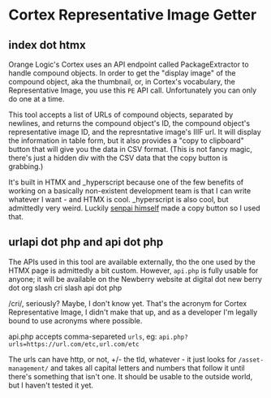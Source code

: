 # Cortex Representative Image Getter

## index dot htmx

Orange Logic's Cortex uses an API endpoint called PackageExtractor to handle compound objects.  In order to get the "display image" of the compound object, aka the thumbnail, or, in Cortex's vocabulary, the Representative Image, you use this `PE` API call.  Unfortunately you can only do one at a time.

This tool accepts a list of URLs of compound objects, separated by newlines, and returns the compound object's ID, the compound object's representative image ID, and the represntative image's IIIF url.  It will display the information in table form, but it also provides a "copy to clipboard" button that will give you the data in CSV format.  (This is not fancy magic, there's just a hidden div with the CSV data that the copy button is grabbing.)

It's built in HTMX and _hyperscript because one of the few benefits of working on a basically non-existent development team is that I can write whatever I want - and HTMX is cool.  _hyperscript is also cool, but admittedly very weird.  Luckily [senpai himself](https://twitter.com/htmx_org/status/1673354812094570497) made a copy button so I used that.

## urlapi dot php and api dot php

The APIs used in this tool are available externally, tho the one used by the HTMX page is admittedly a bit custom.  However, `api.php` is fully usable for anyone; it will be available on the Newberry website at digital dot new berry dot org slash cri slash api dot php  

/cri/, seriously?  Maybe, I don't know yet. That's the acronym for Cortex Representative Image, I didn't make that up, and as a developer I'm legally bound to use acronyms where possible.

api.php accepts comma-separeted `urls`, eg: `api.php?urls=https://url.com/etc,url.com/etc`

The urls can have http, or not, +/- the tld, whatever - it just looks for `/asset-management/` and takes all capital letters and numbers that follow it until there's something that isn't one.  It should be usable to the outside world, but I haven't tested it yet.
